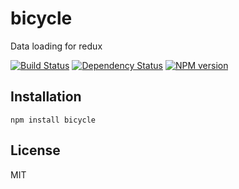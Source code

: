 # bicycle

Data loading for redux

[![Build Status](https://img.shields.io/travis/ForbesLindesay/bicycle/master.svg)](https://travis-ci.org/ForbesLindesay/bicycle)
[![Dependency Status](https://img.shields.io/gemnasium/ForbesLindesay/bicycle.svg)](https://gemnasium.com/ForbesLindesay/bicycle)
[![NPM version](https://img.shields.io/npm/v/bicycle.svg)](https://www.npmjs.org/package/bicycle)

## Installation

    npm install bicycle

## License

  MIT

